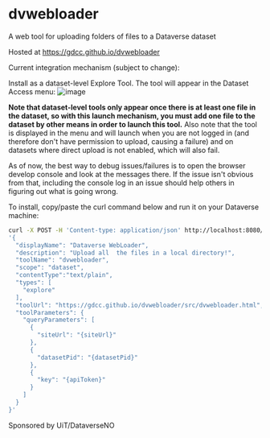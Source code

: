 # dvwebloader
A web tool for uploading folders of files to a Dataverse dataset

Hosted at https://gdcc.github.io/dvwebloader

Current integration mechanism (subject to change):

Install as a dataset-level Explore Tool. The tool will appear in the Dataset Access menu:
![image](https://user-images.githubusercontent.com/6731983/192796802-c358b6df-c09b-4efc-9bd2-e3dda0adb0e1.png)

**Note that dataset-level tools only appear once there is at least one file in the dataset, so with this launch mechanism, you must add one file to the dataset by other means in order to launch this tool.** Also note that the tool is displayed in the menu and will launch when you are not logged in (and therefore don't have permission to upload, causing a failure) and on datasets where direct upload is not enabled, which will also fail.

As of now, the best way to debug issues/failures is to open the browser develop console and look at the messages there. If the issue isn't obvious from that, including the console log in an issue should help others in figuring out what is going wrong.

To install, copy/paste the curl command below and run it on your Dataverse machine:

```bash
curl -X POST -H 'Content-type: application/json' http://localhost:8080/api/admin/externalTools -d \
'{
  "displayName": "Dataverse WebLoader",
  "description": "Upload all  the files in a local directory!",
  "toolName": "dvwebloader",
  "scope": "dataset",
  "contentType":"text/plain",
  "types": [
    "explore"
  ],
  "toolUrl": "https://gdcc.github.io/dvwebloader/src/dvwebloader.html",
  "toolParameters": {
    "queryParameters": [
      {
        "siteUrl": "{siteUrl}"
      },
      {
        "datasetPid": "{datasetPid}"
      },
      {
        "key": "{apiToken}"
      }
    ]
  }
}'
```

Sponsored by UiT/DataverseNO
